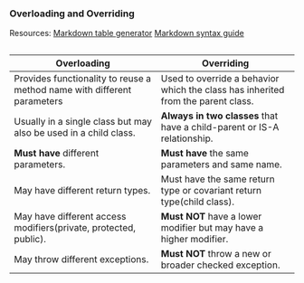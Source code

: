
### Overloading and Overriding ###

Resources:
[Markdown table generator](https://www.tablesgenerator.com/markdown_tables)
[Markdown syntax guide](https://www.markdownguide.org/extended-syntax/#markdown-processors)

##

| **Overloading**                                                       | **Overriding**                                                                   |
|-----------------------------------------------------------------------|----------------------------------------------------------------------------------|
| Provides functionality to reuse a method name with different parameters | Used to override a behavior which the class has inherited from the parent class. |
| Usually in a single class but may also be used in a child class.      | **Always in two classes** that have a child-parent or IS-A relationship.         |
| **Must have** different parameters.                                   | **Must have** the same parameters and same name.                                 |
| May have different return types.                                      | Must have the same return type or covariant return type(child class).                                                                                 |
| May have different access modifiers(private, protected, public).      | **Must NOT** have a lower modifier but may have a higher modifier.                                                                                 |
| May throw different exceptions.                                       | **Must NOT** throw a new or broader checked exception.                                                                                 |

##

